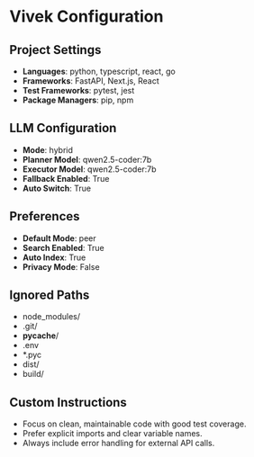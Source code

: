 # Vivek Configuration

## Project Settings
- **Languages**: python, typescript, react, go
- **Frameworks**: FastAPI, Next.js, React
- **Test Frameworks**: pytest, jest
- **Package Managers**: pip, npm

## LLM Configuration
- **Mode**: hybrid
- **Planner Model**: qwen2.5-coder:7b
- **Executor Model**: qwen2.5-coder:7b
- **Fallback Enabled**: True
- **Auto Switch**: True

## Preferences
- **Default Mode**: peer
- **Search Enabled**: True
- **Auto Index**: True
- **Privacy Mode**: False

## Ignored Paths
- node_modules/
- .git/
- __pycache__/
- .env
- *.pyc
- dist/
- build/

## Custom Instructions
- Focus on clean, maintainable code with good test coverage.
- Prefer explicit imports and clear variable names.
- Always include error handling for external API calls.
